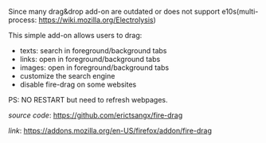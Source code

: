 Since many drag&drop add-on are outdated or does not support
e10s(multi-process: <a href="https://wiki.mozilla.org/Electrolysis">https://wiki.mozilla.org/Electrolysis</a>)

This simple add-on allows users to drag:
<ul>
<li>texts: search in foreground/background tabs</li>
<li>links: open in foreground/background tabs</li>
<li>images: open in foreground/background tabs</li>
<li>customize the search engine</li>
<li>disable fire-drag on some websites</li>
</ul>

PS: NO RESTART but need to refresh webpages.

*source code*: <a href="https://github.com/erictsangx/fire-drag">https://github.com/erictsangx/fire-drag</a>

*link*: <a href="https://addons.mozilla.org/en-US/firefox/addon/fire-drag">https://addons.mozilla.org/en-US/firefox/addon/fire-drag</a>
